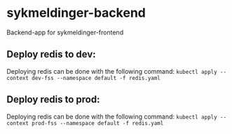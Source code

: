 # sykmeldinger-backend
Backend-app for sykmeldinger-frontend

## Deploy redis to dev:
Deploying redis can be done with the following command: `kubectl apply --context dev-fss --namespace default -f redis.yaml`

## Deploy redis to prod:
Deploying redis can be done with the following command: `kubectl apply --context prod-fss --namespace default -f redis.yaml`
